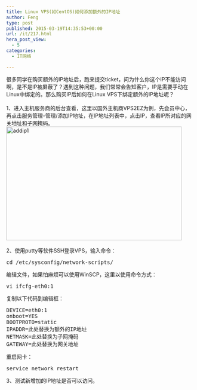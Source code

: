 ```yaml
---
title: Linux VPS(如CentOS)如何添加额外的IP地址
author: Feng
type: post
published: 2015-03-19T14:35:53+00:00
url: /it/217.html
hera_post_view:
  - 5
categories:
  - IT网络

---
```

很多同学在购买额外的IP地址后，跑来提交ticket，问为什么你这个IP不能访问啊，是不是IP被屏蔽了？遇到这种问题，我们常常会告知客户，IP是需要手动在Linux中绑定的。那么购买IP后如何在Linux VPS下绑定额外的IP地址呢？  
<span id="more-130"></span>  
1、进入主机服务商的后台查看，这里以国外主机商VPS2EZ为例，先会员中心，再点击服务管理-管理/添加IP地址，在IP地址列表中，点击IP，查看IP所对应的网关地址和子网掩码。  
[<img loading="lazy" decoding="async" class="alignnone wp-image-1615" src="http://uu126.cn/wp-content/uploads/2015/03/addip1.jpg" alt="addip1" width="470" height="304" />][1]  
&nbsp;  
2、使用putty等软件SSH登录VPS，输入命令：

<pre class="lang:sh decode:true " >cd /etc/sysconfig/network-scripts/</pre>

编辑文件，如果怕麻烦可以使用WinSCP，这里以使用命令方式：

<pre class="lang:sh decode:true " >vi ifcfg-eth0:<span class="number">1</span></pre>

复制以下代码到编辑框：

<pre class="lang:sh decode:true " >DEVICE=eth0:1
onboot=YES
BOOTPROTO=static
IPADDR=此处替换为额外的IP地址
NETMASK=此处替换为子网掩码
GATEWAY=此处替换为网关地址</pre>

重启网卡：

<pre class="lang:sh decode:true " >service network restart</pre>

3、测试新增加的IP地址是否可以访问。

 [1]: http://uu126.cn/wp-content/uploads/2015/03/addip1.jpg